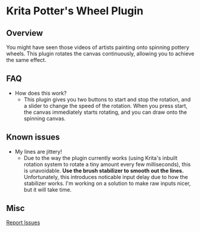 # Krita Potter's Wheel Plugin

## Overview

You might have seen those videos of artists painting onto spinning pottery wheels. This plugin rotates the canvas continuously, allowing you to achieve the same effect.

## FAQ


- How does this work?
  - This plugin gives you two buttons to start and stop the rotation, and a slider to change the speed of the rotation. When you press start, the canvas immediately starts rotating, and you can draw onto the spinning canvas.


## Known issues

- My lines are jittery!
  - Due to the way the plugin currently works (using Krita's inbuilt rotation system to rotate a tiny amount every few milliseconds), this is unavoidable. **Use the brush stabilizer to smooth out the lines.** Unfortunately, this introduces noticable input delay due to how the stabilizer works. I'm working on a solution to make raw inputs nicer, but it will take time.

## Misc

[Report Issues](https://github.com/RainbowPangolin/kritapotterswheel/issues)
